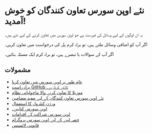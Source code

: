 # نئے اوپن سورس تعاون کنندگان کو خوش آمدید!

یہ ان لوگوں کے لیے وسائل کی فہرست ہے جو اوپن سورس میں تعاون کرنے کے لیے نئے ہیں۔

اگر آپ کو اضافی وسائل ملتے ہیں، تو براہ کرم پل کی درخواست میں تعاون کریں۔

اگر آپ کے سوالات یا تبصرے ہیں، تو براہ کرم ایک مسئلہ بنائیں۔

## مشمولات

- [عام طور پر اوپن سورس میں تعاون کرنا](https://github.com/freeCodeCamp/how-to-contribute-to-open-source/blob/main/README.md#contributing-to-open-source-in-general)
- [براہ راست GitHub تلاش کرتا ہے۔](https://github.com/freeCodeCamp/how-to-contribute-to-open-source/blob/main/README.md#direct-github-searches)
- [موزیلا کا تعاون کرنے والا ماحولیاتی نظام](https://github.com/freeCodeCamp/how-to-contribute-to-open-source/blob/main/README.md#mozillas-contributor-ecosystem)
- [نئے اوپن سورس تعاون کنندگان کے لیے مفید مضامین](https://github.com/freeCodeCamp/how-to-contribute-to-open-source/blob/main/README.md#useful-articles-for-new-open-source-contributors)
- [ورژن کنٹرول کا استعمال](https://github.com/freeCodeCamp/how-to-contribute-to-open-source/blob/main/README.md#using-version-control)
- [اوپن سورس کتابیں۔](https://github.com/freeCodeCamp/how-to-contribute-to-open-source/blob/main/README.md#open-source-books)
- [اوپن سورس شراکت کے اقدامات](https://github.com/freeCodeCamp/how-to-contribute-to-open-source/blob/main/README.md#open-source-contribution-initiatives)
- [حصہ لینے کے لیے اوپن سورس پروگرام](https://github.com/freeCodeCamp/how-to-contribute-to-open-source/blob/main/README.md#open-source-programs-to-participate-in)
- [قانونی لائسنس](https://github.com/freeCodeCamp/how-to-contribute-to-open-source/blob/main/README.md#license)

